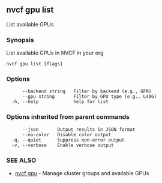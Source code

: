 ## nvcf gpu list

List available GPUs

### Synopsis

List available GPUs in NVCF in your org

```
nvcf gpu list [flags]
```

### Options

```
      --backend string   Filter by backend (e.g., GFN)
      --gpu string       Filter by GPU type (e.g., L40G)
  -h, --help             help for list
```

### Options inherited from parent commands

```
      --json       Output results in JSON format
      --no-color   Disable color output
  -q, --quiet      Suppress non-error output
  -v, --verbose    Enable verbose output
```

### SEE ALSO

* [nvcf gpu](nvcf_gpu.md)	 - Manage cluster groups and available GPUs

